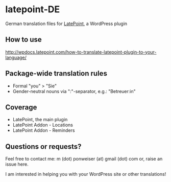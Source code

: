 # latepoint-DE
German translation files for [LatePoint](https://latepoint.com/), a WordPress plugin 

## How to use
http://wpdocs.latepoint.com/how-to-translate-latepoint-plugin-to-your-language/

## Package-wide translation rules

- Formal "you" > "Sie"
- Gender-neutral nouns via ":"-separator, e.g.: "Betreuer:in"

## Coverage
- LatePoint, the main plugin
- LatePoint Addon - Locations
- LatePoint Addon - Reminders

## Questions or requests?

Feel free to contact me: m (dot) ponweiser (at) gmail (dot) com
or, raise an issue here.

I am interested in helping you with your WordPress site or other translations!
